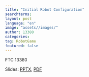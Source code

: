 ```yaml
---
title: "Initial Robot Configuration"
searchterms:
layout: post
language: "en"
image: "assets//images/"
author: 13380
categories: 
tag: RobotGame
featured: false
---
```

FTC 13380<br>

Slides:
 <a href="/translations/en-us/Robot/LinearMotion.pptx">PPTX</a>,
 <a href="/translations/en-us/Robot/LinearMotion.pdf">PDF</a>
